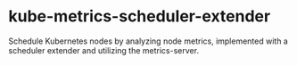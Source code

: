 # kube-metrics-scheduler-extender
Schedule Kubernetes nodes by analyzing node metrics, implemented with a scheduler extender and utilizing the metrics-server.
